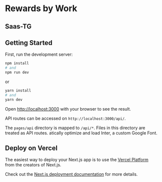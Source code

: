# Rewards by Work

## Saas-TG

## Getting Started

First, run the development server:

```bash
npm install
# and
npm run dev
```

or

```bash
yarn install
# and
yarn dev
```

Open [http://localhost:3000](http://localhost:3000) with your browser to see the result.

API routes can be accessed on `http://localhost:3000/api/`.

The `pages/api` directory is mapped to `/api/*`. Files in this directory are treated as API routes.
atically optimize and load Inter, a custom Google Font.

## Deploy on Vercel

The easiest way to deploy your Next.js app is to use the [Vercel Platform](https://vercel.com/new?utm_medium=default-template&filter=next.js&utm_source=create-next-app&utm_campaign=create-next-app-readme) from the creators of Next.js.

Check out the [Next.js deployment documentation](https://nextjs.org/docs/deployment) for more details.
